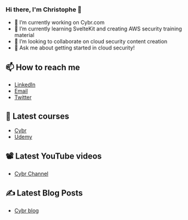 ### Hi there, I'm Christophe 👋

- 🔭 I’m currently working on Cybr.com
- 🌱 I’m currently learning SvelteKit and creating AWS security training material
- 👯 I’m looking to collaborate on cloud security content creation
- 💬 Ask me about getting started in cloud security!

## 📫 How to reach me 
- [LinkedIn](https://www.linkedin.com/in/christophelimpalair/)
- [Email](https://cybr.com/contact)
- [Twitter](https://twitter.com/christophelimp])

## 🏫 Latest courses
- [Cybr](https://cybr.com/courses/)
- [Udemy](https://www.udemy.com/user/christophe-limpalair)

## 📽 Latest YouTube videos
- [Cybr Channel](https://www.youtube.com/channel/UCHniAWK7wYu9EYbz64cOL_A)

## ✍ Latest Blog Posts
- [Cybr blog](https://cybr.com/blog/)
